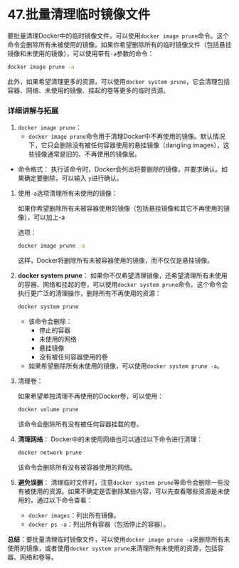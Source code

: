 # 47.批量清理临时镜像文件

要批量清理Docker中的临时镜像文件，可以使用`docker image prune`命令。这个命令会删除所有未被使用的镜像。如果你希望删除所有的临时镜像文件（包括悬挂镜像和未使用的镜像），可以使用带有`-a`参数的命令：

```bash
docker image prune -a
```

此外，如果希望清理更多的资源，可以使用`docker system prune`，它会清理包括容器、网络、未使用的镜像、挂起的卷等更多的临时资源。

### 详细讲解与拓展

1. `docker image prune`：
   - `docker image prune`命令用于清理Docker中不再使用的镜像。默认情况下，它只会删除没有被任何容器使用的悬挂镜像（dangling images），这些镜像通常是旧的、不再使用的镜像层。

- 命令格式：
  执行该命令时，Docker会列出将要删除的镜像，并要求确认。如果确定要删除，可以输入 `y`进行确认。

1. 使用`-a`选项清理所有未使用的镜像：

   如果你希望删除所有未被容器使用的镜像（包括悬挂镜像和其它不再使用的镜像），可以加上-a

   选项：

   ```bash
   docker image prune -a
   ```

   这样，Docker将删除所有未被容器使用的镜像，而不仅仅是悬挂镜像。

2. **docker system prune**：
   如果你不仅希望清理镜像，还希望清理所有未使用的容器、网络和挂起的卷，可以使用`docker system prune`命令。这个命令会执行更广泛的清理操作，删除所有不再使用的资源：

   ```bash
   docker system prune
   ```

   - 该命令会删除：
     - 停止的容器
     - 未使用的网络
     - 悬挂镜像
     - 没有被任何容器使用的卷
   - 如果希望删除所有未使用的镜像，可以使用`docker system prune -a`。

3. 清理卷：

   如果希望单独清理不再使用的Docker卷，可以使用：

   ```bash
   docker volume prune
   ```

   该命令会删除所有没有被任何容器挂载的卷。

4. **清理网络**：
   Docker中的未使用网络也可以通过以下命令进行清理：

   ```bash
   docker network prune
   ```

   该命令会删除所有没有被容器使用的网络。

5. **避免误删**：
   清理临时文件时，注意`docker system prune`等命令会删除一些没有被使用的资源。如果不确定是否删除某些内容，可以先查看哪些资源是未使用的，通过以下命令查看：

   - `docker images`：列出所有镜像。
   - `docker ps -a`：列出所有容器（包括停止的容器）。

**总结**：要批量清理临时镜像文件，可以使用`docker image prune -a`来删除所有未使用的镜像，或者使用`docker system prune`来清理所有未使用的资源，包括容器、网络和卷等。